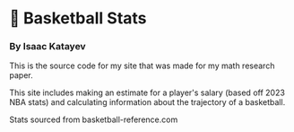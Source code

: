 # 🏀 Basketball Stats
### By Isaac Katayev

This is the source code for my site that was made for my math research paper. 

This site includes making an estimate for a player's salary (based off 2023 NBA stats) and calculating information about the trajectory of a basketball.

Stats sourced from basketball-reference.com
